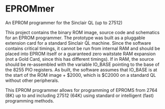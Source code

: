 # EPROMmer
An EPROM programmer for the Sinclair QL (up to 27512)

This project contains the binary ROM image, source code and schematics for an EPROM programmer. The prototype was built as a pluggable extension card for a standard Sinclair QL machine. Since the software contains critical timings, it cannot be run from internal RAM and should be placed into EPROM itself or a guaranteed zero waitstate RAM expansion (not a Gold Card, since this has different timings). If in RAM, the source should be re-assembled with the variable IO_BASE pointing to the base of the 8255 PIO registers. As built, the software assumes that IO_BASE is at the start of the ROM image + $2000, which is $C2000 on a standard QL without other peripherals.

This EPROM programmer allows for programming of EPROMS from 2764 (8K) up to and including 27512 (64K) using standard or intelligent (fast) programming methods.
